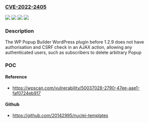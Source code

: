 ### [CVE-2022-2405](https://cve.mitre.org/cgi-bin/cvename.cgi?name=CVE-2022-2405)
![](https://img.shields.io/static/v1?label=Product&message=WP%20Popup%20Builder%20%E2%80%93%20Popup%20Forms%20%2C%20Marketing%20PoPuP%20%26%20%20Newsletter&color=blue)
![](https://img.shields.io/static/v1?label=Version&message=1.2.9%3C%201.2.9%20&color=brighgreen)
![](https://img.shields.io/static/v1?label=Vulnerability&message=CWE-352%20Cross-Site%20Request%20Forgery%20(CSRF)&color=brighgreen)
![](https://img.shields.io/static/v1?label=Vulnerability&message=CWE-862%20Missing%20Authorization&color=brighgreen)

### Description

The WP Popup Builder WordPress plugin before 1.2.9 does not have authorisation and CSRF check in an AJAX action, allowing any authenticated users, such as subscribers to delete arbitrary Popup

### POC

#### Reference
- https://wpscan.com/vulnerability/50037028-2790-47ee-aae1-faf0724eb917

#### Github
- https://github.com/20142995/nuclei-templates

